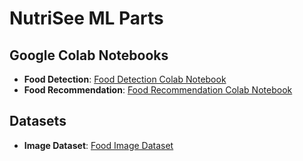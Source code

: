 # NutriSee ML Parts

## Google Colab Notebooks

- **Food Detection**: [Food Detection Colab Notebook](https://colab.research.google.com/drive/1V1Jrl1JT1RUiiPgB7BnoZcR_A30UIx1x?authuser=0)
- **Food Recommendation**: [Food Recommendation Colab Notebook](https://colab.research.google.com/drive/1OeUAl22Mv7Iwx1aa2VvaB-fM1hO2r1Zh#scrollTo=LRk-h6yrp9um)


## Datasets

- **Image Dataset**: [Food Image Dataset](https://drive.google.com/drive/folders/1-f39II8oVwaSX5-kOuuHlt-5W9Q-97UV)
